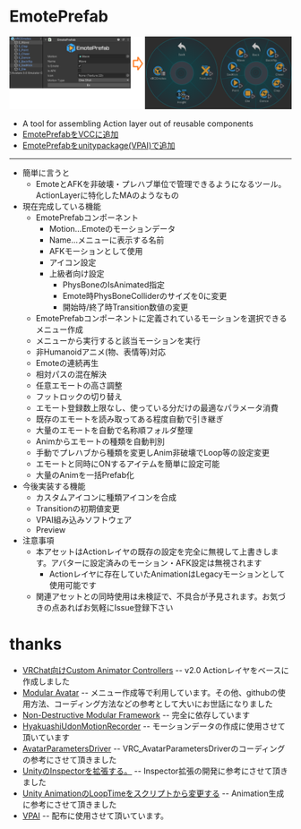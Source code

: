 # EmotePrefab
![sample](/.github/Img/sample.png)
- A tool for assembling Action layer out of reusable components
- [EmotePrefabをVCCに追加](https://pandrabox.github.io/vpm/)
- [EmotePrefabをunitypackage(VPAI)で追加](https://api.anatawa12.com/create-vpai/?name=EmotePrefab-installer.unitypackage&repo=https://pandrabox.github.io/vpm/index.json&package=com.github.pandrabox.emoteprefab&version=>=1.1.0)
---
- 簡単に言うと
    - EmoteとAFKを非破壊・プレハブ単位で管理できるようになるツール。ActionLayerに特化したMAのようなもの
- 現在完成している機能
    - EmotePrefabコンポーネント
        - Motion…Emoteのモーションデータ
        - Name…メニューに表示する名前
        - AFKモーションとして使用
        - アイコン設定
        - 上級者向け設定
            - PhysBoneのIsAnimated指定
            - Emote時PhysBoneColliderのサイズを0に変更
            - 開始時/終了時Transition数値の変更
    - EmotePrefabコンポーネントに定義されているモーションを選択できるメニュー作成
    - メニューから実行すると該当モーションを実行
    - 非Humanoidアニメ(物、表情等)対応
    - Emoteの連続再生
    - 相対パスの混在解決
    - 任意エモートの高さ調整
    - フットロックの切り替え
    - エモート登録数上限なし、使っている分だけの最適なパラメータ消費
    - 既存のエモートを読み取ってある程度自動で引き継ぎ
    - 大量のエモートを自動で名称順フォルダ整理
    - Animからエモートの種類を自動判別
    - 手動でプレハブから種類を変更しAnim非破壊でLoop等の設定変更
    - エモートと同時にONするアイテムを簡単に設定可能
    - 大量のAnimを一括Prefab化
- 今後実装する機能
    - カスタムアイコンに種類アイコンを合成
    - Transitionの初期値変更
    - VPAI組み込みソフトウェア
    - Preview
- 注意事項
    - 本アセットはActionレイヤの既存の設定を完全に無視して上書きします。アバターに設定済みのモーション・AFK設定は無視されます
        - Actionレイヤに存在していたAnimationはLegacyモーションとして使用可能です
    - 関連アセットとの同時使用は未検証で、不具合が予見されます。お気づきの点あればお気軽にIssue登録下さい

# thanks
- [VRChat向けCustom Animator Controllers](https://booth.pm/ja/items/4424448)
-- v2.0 Actionレイヤをベースに作成しました
- [Modular Avatar](https://github.com/bdunderscore/modular-avatar)
-- メニュー作成等で利用しています。その他、githubの使用方法、コーディング方法などの参考として大いにお世話になりました
- [Non-Destructive Modular Framework](https://github.com/bdunderscore/ndmf)
-- 完全に依存しています
- [HyakuashiUdonMotionRecorder](https://github.com/mukaderabbit/mukaderabbit-HyakuashiUdonMotionRecorder-HUMR-)
-- モーションデータの作成に使用させて頂いています
- [AvatarParametersDriver](https://github.com/Narazaka/AvatarParametersDriver)
-- VRC_AvatarParametersDriverのコーディングの参考にさせて頂きました
- [UnityのInspectorを拡張する。](https://qiita.com/sango/items/b705980ada56ba8ffa04)
-- Inspector拡張の開発に参考にさせて頂きました
- [Unity AnimationのLoopTimeをスクリプトから変更する](https://kiironomidori.hatenablog.com/entry/looptime-change)
-- Animation生成に参考にさせて頂きました
- [VPAI](https://booth.pm/ja/items/4951120)
-- 配布に使用させて頂いています。
